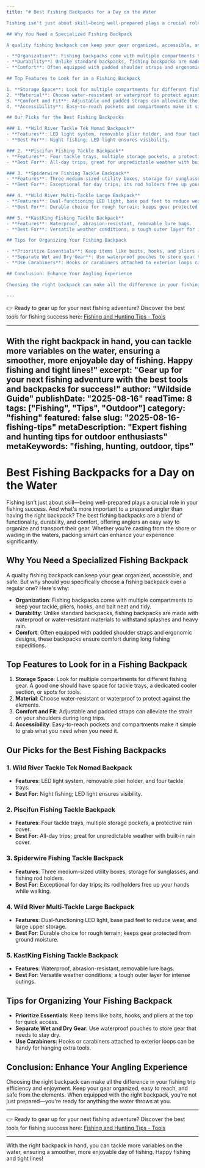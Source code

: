 ```yaml
---
title: "# Best Fishing Backpacks for a Day on the Water

Fishing isn't just about skill—being well-prepared plays a crucial role in your fishing success. And what's more important to a prepared angler than having the right backpack? The best fishing backpacks are a blend of functionality, durability, and comfort, offering anglers an easy way to organize and transport their gear. Whether you're casting from the shore or wading in the waters, packing smart can enhance your experience significantly.

## Why You Need a Specialized Fishing Backpack

A quality fishing backpack can keep your gear organized, accessible, and safe. But why should you specifically choose a fishing backpack over a regular one? Here's why:

- **Organization**: Fishing backpacks come with multiple compartments to keep your tackle, pliers, hooks, and bait neat and tidy.
- **Durability**: Unlike standard backpacks, fishing backpacks are made with waterproof or water-resistant materials to withstand splashes and heavy rain.
- **Comfort**: Often equipped with padded shoulder straps and ergonomic designs, these backpacks ensure comfort during long fishing expeditions.

## Top Features to Look for in a Fishing Backpack

1. **Storage Space**: Look for multiple compartments for different fishing gear. A good one should have space for tackle trays, a dedicated cooler section, or spots for tools.
2. **Material**: Choose water-resistant or waterproof to protect against the elements.
3. **Comfort and Fit**: Adjustable and padded straps can alleviate the strain on your shoulders during long trips.
4. **Accessibility**: Easy-to-reach pockets and compartments make it simple to grab what you need when you need it.

## Our Picks for the Best Fishing Backpacks

### 1. **Wild River Tackle Tek Nomad Backpack**
- **Features**: LED light system, removable plier holder, and four tackle trays.
- **Best For**: Night fishing; LED light ensures visibility.

### 2. **Piscifun Fishing Tackle Backpack**
- **Features**: Four tackle trays, multiple storage pockets, a protective rain cover.
- **Best For**: All-day trips; great for unpredictable weather with built-in rain cover.

### 3. **Spiderwire Fishing Tackle Backpack**
- **Features**: Three medium-sized utility boxes, storage for sunglasses, and fishing rod holders.
- **Best For**: Exceptional for day trips; its rod holders free up your hands while walking.

### 4. **Wild River Multi-Tackle Large Backpack**
- **Features**: Dual-functioning LED light, base pad feet to reduce wear, and large upper storage.
- **Best For**: Durable choice for rough terrain; keeps gear protected from ground moisture.

### 5. **KastKing Fishing Tackle Backpack**
- **Features**: Waterproof, abrasion-resistant, removable lure bags.
- **Best For**: Versatile weather conditions; a tough outer layer for intense outings.

## Tips for Organizing Your Fishing Backpack

- **Prioritize Essentials**: Keep items like baits, hooks, and pliers at the top for quick access.
- **Separate Wet and Dry Gear**: Use waterproof pouches to store gear that needs to stay dry.
- **Use Carabiners**: Hooks or carabiners attached to exterior loops can be handy for hanging extra tools.

## Conclusion: Enhance Your Angling Experience

Choosing the right backpack can make all the difference in your fishing trip efficiency and enjoyment. Keep your gear organized, easy to reach, and safe from the elements. When equipped with the right backpack, you're not just prepared—you're ready for anything the water throws at you.

---
```


👉 Ready to gear up for your next fishing adventure? Discover the best tools for fishing success here: [Fishing and Hunting Tips - Tools](https://www.fishingandhuntingtips.com/tools)

---

With the right backpack in hand, you can tackle more variables on the water, ensuring a smoother, more enjoyable day of fishing. Happy fishing and tight lines!"
excerpt: "Gear up for your next fishing adventure with the best tools and backpacks for success!"
author: "Wildside Guide"
publishDate: "2025-08-16"
readTime: 8
tags: ["Fishing", "Tips", "Outdoor"]
category: "fishing"
featured: false
slug: "2025-08-16-fishing-tips"
metaDescription: "Expert fishing and hunting tips for outdoor enthusiasts"
metaKeywords: "fishing, hunting, outdoor, tips"
---
# Best Fishing Backpacks for a Day on the Water

Fishing isn't just about skill—being well-prepared plays a crucial role in your fishing success. And what's more important to a prepared angler than having the right backpack? The best fishing backpacks are a blend of functionality, durability, and comfort, offering anglers an easy way to organize and transport their gear. Whether you're casting from the shore or wading in the waters, packing smart can enhance your experience significantly.

## Why You Need a Specialized Fishing Backpack

A quality fishing backpack can keep your gear organized, accessible, and safe. But why should you specifically choose a fishing backpack over a regular one? Here's why:

- **Organization**: Fishing backpacks come with multiple compartments to keep your tackle, pliers, hooks, and bait neat and tidy.
- **Durability**: Unlike standard backpacks, fishing backpacks are made with waterproof or water-resistant materials to withstand splashes and heavy rain.
- **Comfort**: Often equipped with padded shoulder straps and ergonomic designs, these backpacks ensure comfort during long fishing expeditions.

## Top Features to Look for in a Fishing Backpack

1. **Storage Space**: Look for multiple compartments for different fishing gear. A good one should have space for tackle trays, a dedicated cooler section, or spots for tools.
2. **Material**: Choose water-resistant or waterproof to protect against the elements.
3. **Comfort and Fit**: Adjustable and padded straps can alleviate the strain on your shoulders during long trips.
4. **Accessibility**: Easy-to-reach pockets and compartments make it simple to grab what you need when you need it.

## Our Picks for the Best Fishing Backpacks

### 1. **Wild River Tackle Tek Nomad Backpack**
- **Features**: LED light system, removable plier holder, and four tackle trays.
- **Best For**: Night fishing; LED light ensures visibility.

### 2. **Piscifun Fishing Tackle Backpack**
- **Features**: Four tackle trays, multiple storage pockets, a protective rain cover.
- **Best For**: All-day trips; great for unpredictable weather with built-in rain cover.

### 3. **Spiderwire Fishing Tackle Backpack**
- **Features**: Three medium-sized utility boxes, storage for sunglasses, and fishing rod holders.
- **Best For**: Exceptional for day trips; its rod holders free up your hands while walking.

### 4. **Wild River Multi-Tackle Large Backpack**
- **Features**: Dual-functioning LED light, base pad feet to reduce wear, and large upper storage.
- **Best For**: Durable choice for rough terrain; keeps gear protected from ground moisture.

### 5. **KastKing Fishing Tackle Backpack**
- **Features**: Waterproof, abrasion-resistant, removable lure bags.
- **Best For**: Versatile weather conditions; a tough outer layer for intense outings.

## Tips for Organizing Your Fishing Backpack

- **Prioritize Essentials**: Keep items like baits, hooks, and pliers at the top for quick access.
- **Separate Wet and Dry Gear**: Use waterproof pouches to store gear that needs to stay dry.
- **Use Carabiners**: Hooks or carabiners attached to exterior loops can be handy for hanging extra tools.

## Conclusion: Enhance Your Angling Experience

Choosing the right backpack can make all the difference in your fishing trip efficiency and enjoyment. Keep your gear organized, easy to reach, and safe from the elements. When equipped with the right backpack, you're not just prepared—you're ready for anything the water throws at you.

---

👉 Ready to gear up for your next fishing adventure? Discover the best tools for fishing success here: [Fishing and Hunting Tips - Tools](https://www.fishingandhuntingtips.com/tools)

---

With the right backpack in hand, you can tackle more variables on the water, ensuring a smoother, more enjoyable day of fishing. Happy fishing and tight lines!